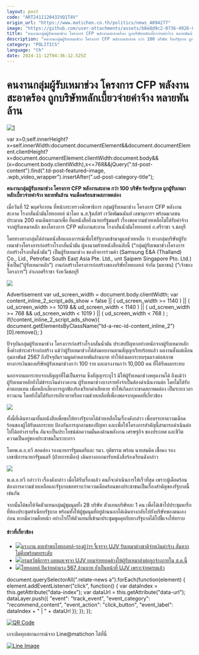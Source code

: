 ```yaml
---
layout: post
code: "ART2411120432VQ1T4V"
origin_url: "https://www.matichon.co.th/politics/news_4894277"
image: "https://github.com/user-attachments/assets/b8e8d9c2-0736-4926-8b9d-d3a778821da3"
title: "คนงานกลุ่มผู้รับเหมาช่วง โครงการ CFP พลังงานสะอาดร้อง ถูกบริษัทหลักเบี้ยวจ่ายค่าจ้าง หลายพันล้าน"
description: "คนงานกลุ่มผู้รับเหมาช่วง โครงการ CFP พลังงานสะอาด กว่า 100 บริษัท ร้องรัฐบาล ถูกผู้รับเหมาหลักเบี้ยวจ่ายค่าจ้าง หลายพันล้าน จนเดือดร้อนขาดสภาพคล่อง"
category: "POLITICS"
language: "th"
date: 2024-11-12T04:36:12.525Z
---
```


# คนงานกลุ่มผู้รับเหมาช่วง โครงการ CFP พลังงานสะอาดร้อง ถูกบริษัทหลักเบี้ยวจ่ายค่าจ้าง หลายพันล้าน

[![](https://www.matichon.co.th/wp-content/uploads/2024/11/1-149.jpg "1")](https://www.matichon.co.th/wp-content/uploads/2024/11/1-149.jpg)

var x=0;self.innerHeight?x=self.innerWidth:document.documentElement&&document.documentElement.clientHeight?x=document.documentElement.clientWidth:document.body&&(x=document.body.clientWidth),x<=768&&jQuery(".td-post-content").find(".td-post-featured-image, .wpb\_video\_wrapper").insertAfter(".ud-post-category-title");

**คนงานกลุ่มผู้รับเหมาช่วง โครงการ CFP พลังงานสะอาด กว่า 100 บริษัท ร้องรัฐบาล ถูกผู้รับเหมาหลักเบี้ยวจ่ายค่าจ้าง หลายพันล้าน จนเดือดร้อนขาดสภาพคล่อง**

เมื่อวันที่ 12 พฤศจิกายน ที่หน้ากระทรวงศึกษาธิการ กลุ่มผู้รับเหมาช่วง โครงการ CFP พลังงานสะอาด โรงกลั่นน้ำมันไทยออยล์ นำโดย น.ส.ฐิตภัสร์ เรวัตพัฒนนันท์ เลขานุการฯ พร้อมมวลชนประมาณ 200 คนเดินทางมาเพื่อ ยื่นหนังสือถึงนายกรัฐมนตรี เรื่องขอความช่วยเหลือไม่ได้รับค่าจ้างจากผู้รับเหมาหลัก ของโครงการ CFP พลังงานสะอาด โรงกลั่นน้ำมันไทยออยล์ อ.ศรีราชา จ.ชลบุรี

โดยทางทางกลุ่มได้อ่านหนังสือแถลงการณ์เพื่อให้รัฐบาลเข้ามาดูแลช่วยเหลือ ว่า ทางกลุ่มบริษัทผู้รับเหมาช่วงโครงการก่อสร้างโรงกลั่นน้ำมัน ผู้ลงนามท้ายหนังสือฉบับนี้ (“กลุ่มผู้รับเพมาช่วงโครงการก่อสร้างโรงกลั่นน้ำมัน”) เป็นผู้รับเหมาช่วง ของกิจการร่วมค้า (Samsung E&A (Thalland) Co., Lid., Petrofac South East Asia Pte. Ltd., unt Saipem Singapore Pto. Ltd.) ซึ่งเป็น(“ผู้รับเหมาหลัก”) งานก่อสร้างโครงการก่อสร้างของบริษัทไทยออยล์ จำกัด (มหาชน) (“เจ้าของโครงการ”) อำเภอศรีราชา จังหวัดชลบุรี

![](https://www.matichon.co.th/wp-content/uploads/2024/11/S__17293741_0-1024x768.jpg)

Advertisement var ud\_screen\_width = document.body.clientWidth; var content\_inline\_2\_script\_ads\_show = false || ( ud\_screen\_width >= 1140 ) || ( ud\_screen\_width >= 1019 && ud\_screen\_width < 1140 ) || ( ud\_screen\_width >= 768 && ud\_screen\_width < 1019 ) || ( ud\_screen\_width < 768 ) ; if(!content\_inline\_2\_script\_ads\_show){ document.getElementsByClassName("td-a-rec-id-content\_inline\_2")\[0\].remove(); }

ปัจจุบันกลุ่มผู้รับเหมาช่วง โครงการก่อสร้างโรงกลั่นน้ำมัน ประสบปัญหาอย่างหนักจากผู้รับเหมาหลัก ซึ่งค้างชำระค่าจ้างก่อสร้าง แม้ว่าผู้รับเหมาช่วงได้ส่งมอบงานตามสัญญาเรียบร้อยแล้ว ผลงานตั้งแต่เดือน กุมภาพันธ์ 2567 ถึงปัจจุบันรวมมูลค่าหลายพันล้านบาท ทำให้ส่งผลกระทบรุนแรงต่อสภาพ  
ทางการเงินของบริษัทผู้รับเหมาช่วงกว่า 100 ราย และแรงงานกว่า 10,000 คน ที่ได้รับผลกระทบ

นอกจากผลกระทบจากสัญญาที่ไม่เป็นธรรม ซึ่งสัญญาระบุไว้ มิให้ผู้รับเหมาช่วงหยุดงานได้ ถึงแม้ว่าผู้รับเหมาหลักยังไม่ชำระเงินด่างวดงาน ผู้รับเหมาช่วงบางรายยังจำเป็นต้องดำเนินงานต่อ โดยไม่ได้รับค่าตอบแทน เพื่อหลีกเลี่ยงการถูกฟ้องร้องเรียกค่าเสียหาย ทำให้เกิดภาวะขาดสภาพดล่อง เป็นระยะเวลา  
ยาวนาน โดยยังไม่ได้รับการเยียวยาหรือความช่วยเหลือที่เพื่องพอจากบุคคลที่เกี่ยวข้อง

![](https://www.matichon.co.th/wp-content/uploads/2024/11/S__17293743_0.jpg)

ทั้งนี้ที่เดินทางมายื่นหนังสือเพื่อขอให้ทางรัฐบาลได้ช่วยเหลือในเรื่องดังกล่าว เพื่อบรรเทาความเดือดร้อนของผู้ได้รับผลกระทบ ป้องกันการลุกลามของปัญหา และเพื่อให้โครงการสำคัญนี้สามารถดำเนินต่อไปได้อย่างราบรื่น อันจะเป็นประโยชน์ต่อความมั่นคงด้านพลังงาน เศรษฐกิจ ของประเทศ และชีวิตความเป็นอยู่ของประชาชนในระยะยาว

โดยพ.ต.อ.ทวี สอดส่อง รองนายกฯรัฐมนตรีและ รมว. ยุติธรรม พร้อม นายสมคิด เชื้อคง รองเลขาธิการนายกรัฐมนตรี (ฝ่ายการเมือง) เดินทางออกมารับหนังสือร้องเรียนดังกล่าว

![](https://www.matichon.co.th/wp-content/uploads/2024/11/S__17293746.jpg)

พ.ต.อ.ทวี กล่าวว่า เรื่องดังกล่าว เมื่อได้รับเรื่องแล้ว ตนก็จะดำเนินการให้เร็วที่สุด เพราะผู้เดือดร้อนต้องการความช่วยเหลือและรัฐบาลขอทราบว่าความเดือดร้อนของประชาชนเป็นเรื่องสำคัญของรัฐบาลนี้เช่นกัน

จากนั้นได้ขอให้จัดตัวแทนกลุ่มผู้ชุมนุมทั้ง 28 บริษัท ตัวแทนบริษัทละ 1 คน เพื่อได้เข้าไปประชุมหารือที่ห้องประชุมทำเนียบรัฐบาล พร้อมทั้งให้ผู้ชุมนุมที่อยู่ด้านนอกได้เดินทางกลับไปยังบริษัทของตนเองก่อน หากมีความคืบหน้า อย่างไรก็ให้ตัวแทนที่เข้ามาประชุมพูดคุยกับทางรัฐบาลได้ไปชี้แจงให้ทราบ

#### ข่าวที่เกี่ยวข้อง

*   [![](https://www.matichon.co.th/wp-content/uploads/2024/10/th728.jpg)แรงงาน ตบเท้าพบไทยออยล์-รองผู้ว่าฯ จี้เจรจา UJV รับเหมาต่างชาติจ่ายเงินค่าจ้าง ลั่นหากไม่คืบพร้อมยกระดับ](https://www.matichon.co.th/region/news_4853270)
*   [![](https://www.matichon.co.th/wp-content/uploads/2024/08/6565361.jpg)กรมสวัสดิการฯ เผยผลเจรจา UJV ยอมจ่ายยอดค้างให้ผู้รับเหมาส่งต่อลูกจ้างภายใน ส.ค.นี้](https://www.matichon.co.th/local/quality-life/news_4712041)
*   [![](https://www.matichon.co.th/wp-content/uploads/2024/07/ไทยออยล์2-ปก.jpg)ไทยออยล์ ปัดจ่ายค่าแรง 567 ล้านบาท ย้ำเป็นหน้าที่ UJV เพราะจ่ายครบแล้ว](https://www.matichon.co.th/economy/news_4710630)

document.querySelectorAll(".relate-news a").forEach(function(element) { element.addEventListener("click", function() { var dataIndex = this.getAttribute("data-index"); var dataUrl = this.getAttribute("data-url"); dataLayer.push({ "event": "track\_event", "event\_category": "recommend\_content", "event\_action": "click\_button", "event\_label": dataIndex + " | " + dataUrl }); }); });

[![QR Code](https://www.matichon.co.th/wp-content/uploads/2023/07/wob1371z.jpg)](https://lin.ee/ht0nDxX)

เกาะติดทุกสถานการณ์จาก Line@matichon ได้ที่นี่

[![Line Image](https://www.matichon.co.th/wp-content/uploads/2023/07/th.png)](https://lin.ee/ht0nDxX)